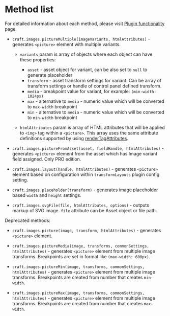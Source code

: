 # Method list

For detailed information about each method, please visit [Plugin functionality](Basic) page.

* `craft.images.pictureMultiple(imageVariants, htmlAttributes)` - generates `<picture>` element with multiple variants.

	* `variants` param is array of objects where each object can have these properties:
		* `asset` - asset object for variant, can be also set to `null` to generate placeholder
		* `transform` - asset transform settings for variant. Can be array of transform settings or handle of control panel defined transform.
		* `media` - breakpoint value for variant, for example: `(min-width: 1024px)`
		* `max` - alternative to `media` - numeric value which will be converted to `max-width` breakpoint
		* `min` - alternative to `media` - numeric value which will be converted to `min-width` breakpoint

	* `htmlAttributes` param is array of HTML attributes that will be applied to `<img>` tag within a `<picture>`. This array uses the same attribute definitions supported by using [renderTagAttributes](yii\helpers\BaseHtml::renderTagAttributes()).

* `craft.images.pictureFromAsset(asset, fieldHandle, htmlAttributes)` - generates `<picture>` element from the asset which has Image variant field assigned. Only PRO edition.

* `craft.images.layout(handle, htmlAttributes)` - generates `<picture>` element based on configuration within `transformLayouts` plugin config setting.

* `craft.images.placeholder(transform)` - generates image placeholder based `width` and `height` settings.

* `craft.images.svgFile(file, htmlAttributes, options)` - outputs markup of SVG image. `file` attribute can be Asset object or file path.

Deprecated methods:

* `craft.images.picture(image, transform, htmlAttributes)` - generates `<picture>` element.

* `craft.images.pictureMedia(image, transforms, commonSettings, htmlAttributes)` - generates `<picture>` element from multiple image transforms. Breakpoints are set in format like `(max-width: 600px)`.

* `craft.images.pictureMin(image, transforms, commonSettings, htmlAttributes)` - generates `<picture>` element from multiple image transforms. Breakpoints are created from number that creates `min-width`.

* `craft.images.pictureMax(image, transforms, commonSettings, htmlAttributes)` - generates `<picture>` element from multiple image transforms. Breakpoints are created from number that creates `max-width`.
